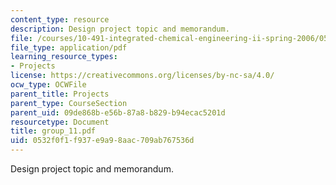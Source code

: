 ```yaml
---
content_type: resource
description: Design project topic and memorandum.
file: /courses/10-491-integrated-chemical-engineering-ii-spring-2006/0532f0f1f937e9a98aac709ab767536d_group_11.pdf
file_type: application/pdf
learning_resource_types:
- Projects
license: https://creativecommons.org/licenses/by-nc-sa/4.0/
ocw_type: OCWFile
parent_title: Projects
parent_type: CourseSection
parent_uid: 09de868b-e56b-87a8-b829-b94ecac5201d
resourcetype: Document
title: group_11.pdf
uid: 0532f0f1-f937-e9a9-8aac-709ab767536d
---
```

Design project topic and memorandum.